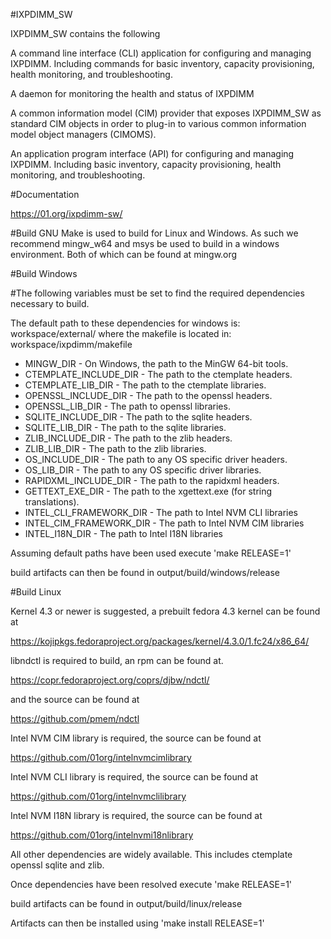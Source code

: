 #IXPDIMM_SW

IXPDIMM_SW contains the following

A command line interface (CLI) application for configuring and 
managing IXPDIMM. Including commands for basic inventory,
capacity provisioning, health monitoring, and troubleshooting.

A daemon for monitoring the health and status of IXPDIMM

A common information model (CIM) provider that exposes
IXPDIMM_SW as standard CIM objects in order to plug-in to various
common information model object managers (CIMOMS).

An application program interface (API) for configuring and managing
IXPDIMM. Including basic inventory, capacity provisioning,
health monitoring, and troubleshooting. 

#Documentation

https://01.org/ixpdimm-sw/

#Build
GNU Make is used to build for Linux and Windows.
As such we recommend mingw_w64 and msys be used to build in a windows
environment. Both of which can be found at mingw.org

#Build Windows

#The following variables must be set to find the required dependencies necessary
to build.

The default path to these dependencies for windows is: 
	workspace/external/
where the makefile is located in: 
	workspace/ixpdimm/makefile

* MINGW_DIR - On Windows, the path to the MinGW 64-bit tools.
* CTEMPLATE_INCLUDE_DIR - The path to the ctemplate headers.
* CTEMPLATE_LIB_DIR - The path to the ctemplate libraries.  
* OPENSSL_INCLUDE_DIR - The path to the openssl headers. 
* OPENSSL_LIB_DIR - The path to openssl libraries.
* SQLITE_INCLUDE_DIR - The path to the sqlite headers. 
* SQLITE_LIB_DIR - The path to the sqlite libraries.
* ZLIB_INCLUDE_DIR - The path to the zlib headers. 
* ZLIB_LIB_DIR - The path to the zlib libraries.
* OS_INCLUDE_DIR - The path to any OS specific driver headers. 
* OS_LIB_DIR - The path to any OS specific driver libraries.
* RAPIDXML_INCLUDE_DIR - The path to the rapidxml headers. 
* GETTEXT_EXE_DIR - The path to the xgettext.exe (for string translations). 
* INTEL_CLI_FRAMEWORK_DIR - The path to Intel NVM CLI libraries
* INTEL_CIM_FRAMEWORK_DIR - The path to Intel NVM CIM libraries
* INTEL_I18N_DIR - The path to Intel I18N libraries

Assuming default paths have been used execute 'make RELEASE=1'

build artifacts can then be found in output/build/windows/release

#Build Linux

Kernel 4.3 or newer is suggested, a prebuilt fedora 4.3 kernel can be found at

https://kojipkgs.fedoraproject.org/packages/kernel/4.3.0/1.fc24/x86_64/

libndctl is required to build, an rpm can be found at. 

https://copr.fedoraproject.org/coprs/djbw/ndctl/

and the source can be found at 

https://github.com/pmem/ndctl

Intel NVM CIM library is required, the source can be found at

https://github.com/01org/intelnvmcimlibrary

Intel NVM CLI library is required, the source can be found at

https://github.com/01org/intelnvmclilibrary

Intel NVM I18N library is required, the source can be found at

https://github.com/01org/intelnvmi18nlibrary

All other dependencies are widely available. This includes ctemplate openssl
sqlite and zlib.

Once dependencies have been resolved execute 'make RELEASE=1'

build artifacts can be found in output/build/linux/release

Artifacts can then be installed using 'make install RELEASE=1'
